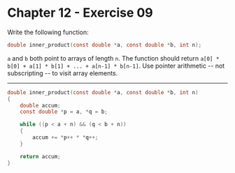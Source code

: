 # Chapter 12 - Exercise 09

Write the following function:

```C
double inner_product(const double *a, const double *b, int n);
```

`a` and `b` both point to arrays of length `n`.  The function should return
`a[0] * b[0] + a[1] * b[1] + ... + a[n-1] * b[n-1]`. Use pointer arithmetic --
not subscripting -- to visit array elements.


---

```C
double inner_product(const double *a, const double *b, int n)
{
    double accum;
    const double *p = a, *q = b;

    while ((p < a + n) && (q < b + n))
    {
        accum += *p++ * *q++;
    }

    return accum;
}
```
